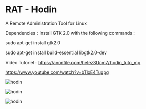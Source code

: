 # RAT - Hodin

A Remote Administration Tool for Linux

Dependencies : Install GTK 2.0 with the following commands : 

sudo apt-get install gtk2.0

sudo apt-get install build-essential libgtk2.0-dev

Video Tutoriel : https://anonfile.com/heIez3Ucm7/hodin_tuto_mp

https://www.youtube.com/watch?v=bTlxE4Tugpg

![hodin](https://hebergeur-images.com/up/9d83b2a7e7039c148bdd5cec89f92e40.png)

![hodin](https://images.static-cdn.download/07219283ed98d105318af7e746961d98cebd3de0/68747470733a2f2f6865626572676575722d696d616765732e636f6d2f75702f63383638613939383733326434333330666163623936663366623339383166652e706e67)

![hodin](https://images.static-cdn.download/62519ac798df2d2c711b2b5aff8daf54ea902a82/68747470733a2f2f6865626572676575722d696d616765732e636f6d2f75702f35643034663531333838303932363663323330373632633331626566383537302e706e67)
